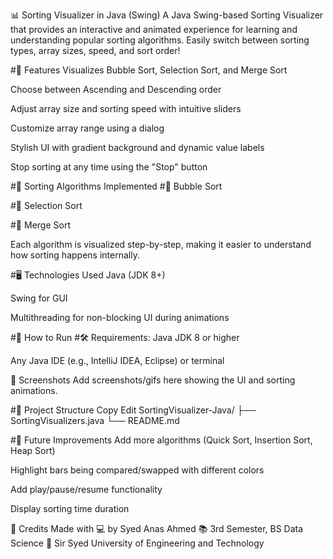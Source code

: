 📊 Sorting Visualizer in Java (Swing)
A Java Swing-based Sorting Visualizer that provides an interactive and animated experience for learning and understanding popular sorting algorithms. Easily switch between sorting types, array sizes, speed, and sort order!


#🔧 Features
Visualizes Bubble Sort, Selection Sort, and Merge Sort

Choose between Ascending and Descending order

Adjust array size and sorting speed with intuitive sliders

Customize array range using a dialog

Stylish UI with gradient background and dynamic value labels

Stop sorting at any time using the "Stop" button


#🧠 Sorting Algorithms Implemented
#🔁 Bubble Sort

#📌 Selection Sort

#🔀 Merge Sort

Each algorithm is visualized step-by-step, making it easier to understand how sorting happens internally.

#🖥️ Technologies Used
Java (JDK 8+)

Swing for GUI

Multithreading for non-blocking UI during animations

#🚀 How to Run
#🛠️ Requirements:
Java JDK 8 or higher

Any Java IDE (e.g., IntelliJ IDEA, Eclipse) or terminal



📸 Screenshots
Add screenshots/gifs here showing the UI and sorting animations.

#📂 Project Structure
Copy
Edit
SortingVisualizer-Java/
├── SortingVisualizers.java
└── README.md

#📌 Future Improvements
Add more algorithms (Quick Sort, Insertion Sort, Heap Sort)

Highlight bars being compared/swapped with different colors

Add play/pause/resume functionality

Display sorting time duration

🙌 Credits
Made with 💻 by Syed Anas Ahmed
📚 3rd Semester, BS Data Science
🏫 Sir Syed University of Engineering and Technology

